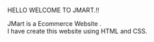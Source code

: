HELLO WELCOME TO JMART.!!

JMart is a Ecommerce Website .
<br> 
I have create this website using HTML and CSS.

